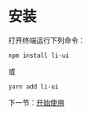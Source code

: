 # 安装

打开终端运行下列命令：

```
npm install li-ui
```

或

```
yarn add li-ui
```

下一节：[开始使用](#/doc/get-started)